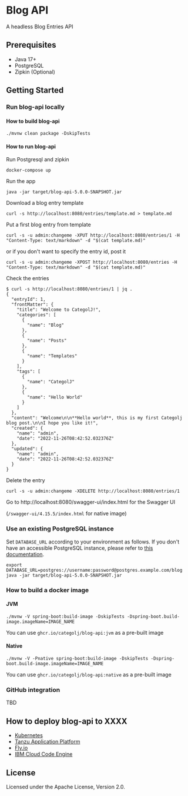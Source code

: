 # Blog API

A headless Blog Entries API

## Prerequisites

* Java 17+
* PostgreSQL
* Zipkin (Optional)

## Getting Started

### Run blog-api locally

#### How to build blog-api

```
./mvnw clean package -DskipTests
```

#### How to run blog-api

Run Postgresql and zipkin

```
docker-compose up
```

Run the app

```
java -jar target/blog-api-5.0.0-SNAPSHOT.jar 
```

Download a blog entry template

```
curl -s http://localhost:8080/entries/template.md > template.md
```


Put a first blog entry from template

```
curl -s -u admin:changeme -XPUT http://localhost:8080/entries/1 -H "Content-Type: text/markdown" -d "$(cat template.md)"
```

or if you don't want to specify the entry id, post it

```
curl -s -u admin:changeme -XPOST http://localhost:8080/entries -H "Content-Type: text/markdown" -d "$(cat template.md)"
```

Check the entries

```
$ curl -s http://localhost:8080/entries/1 | jq .
{
  "entryId": 1,
  "frontMatter": {
    "title": "Welcome to CategolJ!",
    "categories": [
      {
        "name": "Blog"
      },
      {
        "name": "Posts"
      },
      {
        "name": "Templates"
      }
    ],
    "tags": [
      {
        "name": "CategolJ"
      },
      {
        "name": "Hello World"
      }
    ]
  },
  "content": "Welcome\n\n**Hello world**, this is my first Categolj blog post.\n\nI hope you like it!",
  "created": {
    "name": "admin",
    "date": "2022-11-26T08:42:52.032376Z"
  },
  "updated": {
    "name": "admin",
    "date": "2022-11-26T08:42:52.032376Z"
  }
}
```

Delete the entry


```
curl -s -u admin:changeme -XDELETE http://localhost:8080/entries/1
```

Go to http://localhost:8080/swagger-ui/index.html for the Swagger UI

(`/swagger-ui/4.15.5/index.html` for native image)

### Use an existing PostgreSQL instance

Set `DATABASE_URL` according to your environment as follows.
If you don't have an accessible PostgreSQL instance, please refer to [this documentation](./deploy/postgresql).

```
export DATABASE_URL=postgres://username:password@postgres.example.com/blog
java -jar target/blog-api-5.0.0-SNAPSHOT.jar
```


### How to build a docker image

#### JVM

```
./mvnw -V spring-boot:build-image -DskipTests -Dspring-boot.build-image.imageName=IMAGE_NAME
```

You can use `ghcr.io/categolj/blog-api:jvm` as a pre-built image

#### Native

```
./mvnw -V -Pnative spring-boot:build-image -DskipTests -Dspring-boot.build-image.imageName=IMAGE_NAME
```

You can use `ghcr.io/categolj/blog-api:native` as a pre-built image

### GitHub integration

TBD

## How to deploy blog-api to XXXX

* [Kubernetes](./deploy/k8s)
* [Tanzu Application Platform](./deploy/tap)
* [Fly.io](./deploy/fly)
* [IBM Cloud Code Engine](./deploy/codeengine)

## License

Licensed under the Apache License, Version 2.0.
